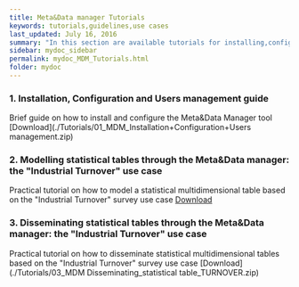 ```yaml
---
title: Meta&Data manager Tutorials
keywords: tutorials,guidelines,use cases
last_updated: July 16, 2016
summary: "In this section are available tutorials for installing,configuring and using the Meta&Data Manager tool for statistical data and metadata dissemination and reporting"
sidebar: mydoc_sidebar
permalink: mydoc_MDM_Tutorials.html
folder: mydoc
---
```


### 1. Installation, Configuration and Users management guide
Brief guide on how to install and configure the Meta&Data Manager tool<br>
[Download](./Tutorials/01_MDM_Installation+Configuration+Users management.zip)
<br>
### 2. Modelling statistical tables through the Meta&Data manager: the "Industrial Turnover" use case
Practical tutorial on how to model a statistical multidimensional table based on the "Industrial Turnover" survey use case
[Download](./Tutorials/02_MDM_Modelling_statistical_table_TURNOVER.zip)
<br>
### 3. Disseminating statistical tables through the Meta&Data manager: the "Industrial Turnover" use case
Practical tutorial on how to disseminate statistical multidimensional tables based on the "Industrial Turnover" survey use case
[Download](./Tutorials/03_MDM Disseminating_statistical table_TURNOVER.zip)
<br>
